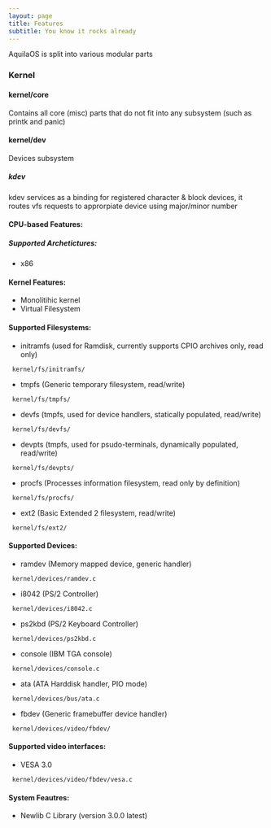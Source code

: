 ```yaml
---
layout: page
title: Features
subtitle: You know it rocks already
---
```


AquilaOS is split into various modular parts

### Kernel

#### kernel/core
Contains all core (misc) parts that do not fit into any subsystem (such as printk and panic)

#### kernel/dev
Devices subsystem

##### kdev
kdev services as a binding for registered character & block devices, it routes vfs requests to approrpiate device using major/minor number

#### CPU-based Features:
##### Supported Archetictures:
- x86

#### Kernel Features:
- Monolitihic kernel
- Virtual Filesystem

#### Supported Filesystems:
- initramfs (used for Ramdisk, currently supports CPIO archives only, read only)
```
 kernel/fs/initramfs/
```
- tmpfs (Generic temporary filesystem, read/write)
```
 kernel/fs/tmpfs/
```
- devfs (tmpfs, used for device handlers, statically populated, read/write)
```
 kernel/fs/devfs/
```
- devpts (tmpfs, used for psudo-terminals, dynamically populated, read/write)
```
 kernel/fs/devpts/
```
- procfs (Processes information filesystem, read only by definition)
```
 kernel/fs/procfs/
```
- ext2 (Basic Extended 2 filesystem, read/write)
```
 kernel/fs/ext2/
```

#### Supported Devices:
- ramdev  (Memory mapped device, generic handler)
```
 kernel/devices/ramdev.c
```
- i8042   (PS/2 Controller)
```
 kernel/devices/i8042.c
```
- ps2kbd  (PS/2 Keyboard Controller)
```
 kernel/devices/ps2kbd.c
```
- console (IBM TGA console)
```
 kernel/devices/console.c
```
- ata     (ATA Harddisk handler, PIO mode)
```
 kernel/devices/bus/ata.c
```
- fbdev   (Generic framebuffer device handler)
```
 kernel/devices/video/fbdev/
```

#### Supported video interfaces:
- VESA 3.0
```
 kernel/devices/video/fbdev/vesa.c
```


#### System Feautres:
- Newlib C Library (version 3.0.0 latest)
